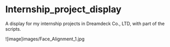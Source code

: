 # Internship_project_display
A display for my internship projects in Dreamdeck Co., LTD, with part of the scripts.

![image]images/Face_Alignment_1.jpg
